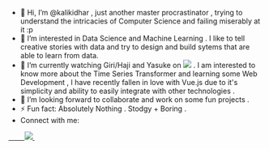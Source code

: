 - 👋 Hi, I’m @kalikidhar , just another master procrastinator , trying to understand the intricacies of Computer Science and failing miserably at it :p
- 👀 I’m interested in Data Science and Machine Learning . I like to tell creative stories with data and try to design and build sytems that are able to learn from data.
- 🌱 I’m currently watching Giri/Haji and Yasuke on   <img src="https://img.shields.io/badge/Netflix-E50914?style=for-the-badge&logo=netflix&logoColor=white"/>   . I am interested to know more about the Time Series Transformer and learning some Web Development , I have recently fallen in love with Vue.js due to it's simplicity and ability to easily integrate with other technologies . 
- 💞️ I’m looking forward to collaborate and work on some fun projects .
- ⚡ Fun fact: Absolutely Nothing . Stodgy + Boring .
-  Connect with me:
<a href="https://www.linkedin.com/in/kalikidharreddy933/">
 &nbsp;&nbsp;&nbsp;&nbsp; &nbsp;&nbsp;  <img src="https://img.shields.io/badge/linkedin-%230077B5.svg?&style=for-the-badge&logo=linkedin&logoColor=white" />
</a>&nbsp;&nbsp;


<!---
kalikidhar/kalikidhar is a ✨ special ✨ repository because its `README.md` (this file) appears on your GitHub profile.
You can click the Preview link to take a look at your changes.
--->
